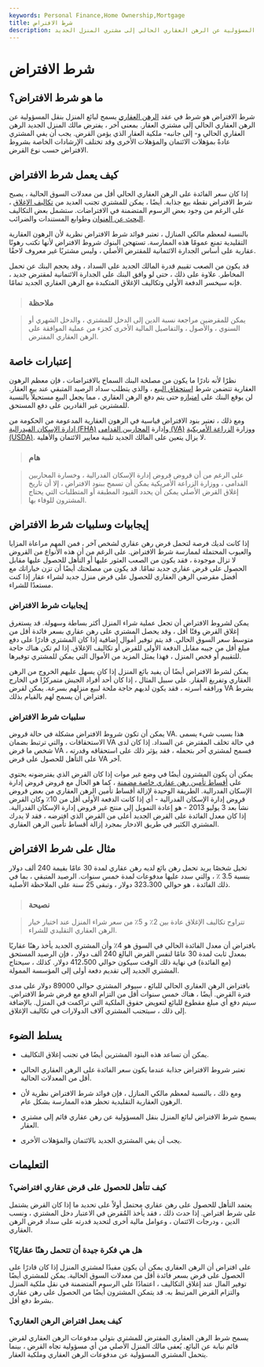 ```yaml
---
keywords: Personal Finance,Home Ownership,Mortgage
title: شرط الافتراض
description: يسمح شرط الافتراض في عقد الرهن لبائع المنزل بنقل المسؤولية عن الرهن العقاري الحالي إلى مشتري المنزل الجديد.
---
```


# شرط الافتراض
## ما هو شرط الافتراض؟

شرط الافتراض هو شرط في عقد [الرهن العقاري](/mortgage) يسمح لبائع المنزل بنقل المسؤولية عن الرهن العقاري الحالي إلى مشتري العقار. بمعنى آخر ، يفترض مالك المنزل الجديد الرهن العقاري الحالي و- إلى جانبه- ملكية العقار الذي يؤمن القرض. يجب أن يفي المشتري عادةً بمؤهلات الائتمان والمؤهلات الأخرى وقد تختلف الإرشادات الخاصة بشروط الافتراض حسب نوع القرض.

## كيف يعمل شرط الافتراض

إذا كان سعر الفائدة على الرهن العقاري الحالي أقل من معدلات السوق الحالية ، يصبح شرط الافتراض نقطة بيع جذابة. أيضًا ، يمكن للمشتري تجنب العديد من [تكاليف الإغلاق](/closingcosts) ، على الرغم من وجود بعض الرسوم المتضمنة في الافتراضات. ستشمل بعض التكاليف [البحث عن العنوان](/titlesearch) وطوابع المستندات والضرائب.

بالنسبة لمعظم مالكي المنازل ، تعتبر فوائد شرط الافتراض نظرية لأن الرهون العقارية التقليدية تمنع عمومًا هذه الممارسة. تستهجن البنوك شروط الافتراض لأنها تكتب رهونًا عقارية على أساس الجدارة الائتمانية للمقترض الأصلي ، وليس مشتريًا غير معروف لاحقًا.

قد يكون من الصعب تقييم قدرة المالك الجديد على السداد ، وقد يحجم البنك عن تحمل المخاطر. علاوة على ذلك ، حتى لو وافق البنك على الجدارة الائتمانية لمقترض جديد ، فإنه سيخسر الدفعة الأولى وتكاليف الإغلاق المتكبدة مع الرهن العقاري الجديد تمامًا.

> ### ملاحظة

> يمكن للمقرضين مراجعة نسبة الدين إلى الدخل للمشتري ، والدخل الشهري أو السنوي ، والأصول ، والتفاصيل المالية الأخرى كجزء من عملية الموافقة على الرهن العقاري المفترض.

>

## إعتبارات خاصة

نظرًا لأنه نادرًا ما يكون من مصلحة البنك السماح بالافتراضات ، فإن معظم الرهون العقارية تتضمن شرط [استحقاق البيع](/due_on_sale_clause) ، والذي يتطلب سداد الرصيد المتبقي عند بيع العقار. لن يوقع البنك على [امتيازه](/home-lien) حتى يتم دفع الرهن العقاري ، مما يجعل البيع مستحيلاً بالنسبة للمشترين غير القادرين على دفع المستحق.

ومع ذلك ، تعتبر بنود الافتراض قياسية في الرهون العقارية المدعومة من الحكومة من [إدارة الإسكان الفيدرالية (FHA)](/federal-housing-administration) وإدارة [المحاربين القدامى (VA)](/veterans-administration) ووزارة [الزراعة الأمريكية (USDA)](/usda). لا يزال يتعين على المالك الجديد تلبية معايير الائتمان والأهلية.

> ### هام

> على الرغم من أن قروض قروض إدارة الإسكان الفدرالية ، وخسارة المحاربين القدامى ، ووزارة الزراعة الأمريكية يمكن أن تسمح ببنود الافتراض ، إلا أن تاريخ إغلاق القرض الأصلي يمكن أن يحدد القيود المطبقة أو المتطلبات التي يحتاج المشترون للوفاء بها.

>

## إيجابيات وسلبيات شرط الافتراض

إذا كانت لديك فرصة لتحمل قرض رهن عقاري لشخص آخر ، فمن المهم مراعاة المزايا والعيوب المحتملة لممارسة شرط الافتراض. على الرغم من أن هذه الأنواع من القروض لا تزال موجودة ، فقد يكون من الصعب العثور عليها أو التأهل للحصول عليها مقابل الحصول على قرض عقاري جديد تمامًا. قد يكون من مصلحتك أيضًا أن تزن خياراتك مع أفضل مقرضي الرهن العقاري للحصول على قرض منزل جديد لشراء عقار إذا كنت مستعدًا للشراء.

### إيجابيات شرط الافتراض

يمكن لشروط الافتراض أن تجعل عملية شراء المنزل أكثر بساطة وسهولة. قد يستغرق إغلاق القرض وقتًا أقل ، وقد يحصل المشتري على رهن عقاري بسعر فائدة أقل من متوسط سعر السوق الحالي. قد يتم توفير أموال إضافية إذا كان المشتري قادرًا على دفع مبلغ أقل من جيبه مقابل الدفعة الأولى للقرض أو تكاليف الإغلاق. إذا لم تكن هناك حاجة للتقييم أو فحص المنزل ، فهذا يمثل المزيد من الأموال التي يمكن للمشتري توفيرها.

يمكن لشرط الافتراض أيضًا أن يفيد بائع المنزل إذا كان يسهل عليهم الخروج من الرهن العقاري وتفريغ العقار. على سبيل المثال ، إذا كان أحد أفراد الجيش متمركزًا في الخارج ورافقه أسرته ، فقد يكون لديهم حاجة ملحة لبيع منزلهم بسرعة. يمكن لقرض VA بشرط افتراض أن يسمح لهم بالقيام بذلك.

### سلبيات شرط الافتراض

يمكن أن تكون شروط الافتراض مشكلة في حالة قروض VA. هذا بسبب شيء يسمى الاستحقاقات ، والتي ترتبط بضمان VA في حالة تخلف المقترض عن السداد. إذا كان لدى شخص ما قرض VA ، فسمح لمشتري آخر بتحمله ، فقد يؤثر ذلك على استحقاقه وقدرته على التأهل للحصول على قرض VA آخر.

يمكن أن يكون المشترون أيضًا في وضع غير موات إذا كان القرض الذي يفترضونه يحتوي على [أقساط تأمين رهن عقاري خاصة مضمنة](/insurance) ، كما هو الحال مع قروض قروض إدارة الإسكان الفدرالية. الطريقة الوحيدة لإزالة أقساط تأمين الرهن العقاري من بعض قروض قروض إدارة الإسكان الفدرالية - أي إذا كانت الدفعة الأولى أقل من 10٪ وكان القرض نشأ بعد 3 يوليو 2013 - هو إعادة التمويل إلى منتج غير قروض إدارة الإسكان الفدرالية. إذا كان معدل الفائدة على القرض الجديد أعلى من القرض الذي افترضه ، فقد لا يدرك المشتري الكثير في طريق الادخار بمجرد إزالة أقساط تأمين الرهن العقاري.

## مثال على شرط الافتراض

تخيل شخصًا يريد تحمل رهن بائع لديه رهن عقاري لمدة 30 عامًا بقيمة 240 ألف دولار بنسبة 3.5 ٪ ، والتي سدد عليها مدفوعات لمدة خمس سنوات. الرصيد المتبقي ، بما في ذلك الفائدة ، هو حوالي 323،300 دولار ، وتبقى 25 سنة على الملاحظة الأصلية.

> ### نصيحة

> تتراوح تكاليف الإغلاق عادة بين 2٪ و 5٪ من سعر شراء المنزل عند اختيار خيار الرهن العقاري التقليدي للشراء.

>

بافتراض أن معدل الفائدة الحالي في السوق هو 4٪ وأن المشتري الجديد يأخذ رهنًا عقاريًا بمعدل ثابت لمدة 30 عامًا لنفس القرض البالغ 240 ألف دولار ، فإن الرصيد المستحق (مع الفائدة) في نهاية ذلك الوقت سيكون حوالي 412،500 دولار. كذلك ، سيحتاج المشتري الجديد إلى تقديم دفعة أولى إلى المؤسسة الممولة.

بافتراض الرهن العقاري الحالي للبائع ، سيوفر المشتري حوالي 89000 دولار على مدى فترة القرض. أيضًا ، هناك خمس سنوات أقل من التزام الدفع مع قرض شرط الافتراض. سيتم دفع أي مبلغ مقطوع للبائع لتعويض حقوق الملكية التي تراكمت في المنزل. بالإضافة إلى ذلك ، سيتجنب المشتري آلاف الدولارات في تكاليف الإغلاق.

## يسلط الضوء

- يمكن أن تساعد هذه البنود المشترين أيضًا في تجنب إغلاق التكاليف.

- تعتبر شروط الافتراض جذابة عندما يكون سعر الفائدة على الرهن العقاري الحالي أقل من المعدلات الحالية.

- ومع ذلك ، بالنسبة لمعظم مالكي المنازل ، فإن فوائد شرط الافتراض نظرية لأن الرهون العقارية التقليدية تحظر هذه الممارسة بشكل عام.

- يسمح شرط الافتراض لبائع المنزل بنقل المسؤولية عن رهن عقاري قائم إلى مشتري العقار.

- يجب أن يفي المشتري الجديد بالائتمان والمؤهلات الأخرى.

## التعليمات

### كيف تتأهل للحصول على قرض عقاري افتراضي؟

يعتمد التأهل للحصول على رهن عقاري محتمل أولاً على تحديد ما إذا كان القرض يشتمل على شرط افتراض. إذا حدث ذلك ، فقد يأخذ المُقرض في الاعتبار دخل المشتري ، ونسب الدين ، ودرجات الائتمان ، وعوامل مالية أخرى لتحديد قدرته على سداد قرض الرهن العقاري.

### هل هي فكرة جيدة أن تتحمل رهنًا عقاريًا؟

على افتراض أن الرهن العقاري يمكن أن يكون مفيدًا لمشتري المنزل إذا كان قادرًا على الحصول على قرض بسعر فائدة أقل من معدلات السوق الحالية. يمكن للمشتري أيضًا توفير المال عند إغلاق التكاليف ، اعتمادًا على الرسوم المتضمنة في نقل ملكية المنزل والتزام القرض المرتبط به. قد يتمكن المشترون أيضًا من الحصول على رهن عقاري بشرط دفع أقل.

### كيف يعمل افتراض الرهن العقاري؟

يسمح شرط الرهن العقاري المفترض للمشتري بتولي مدفوعات الرهن العقاري لقرض قائم نيابة عن البائع. يُعفى مالك المنزل الأصلي من أي مسؤولية تجاه القرض ، بينما يتحمل المشتري المسؤولية عن مدفوعات الرهن العقاري وملكية العقار.

